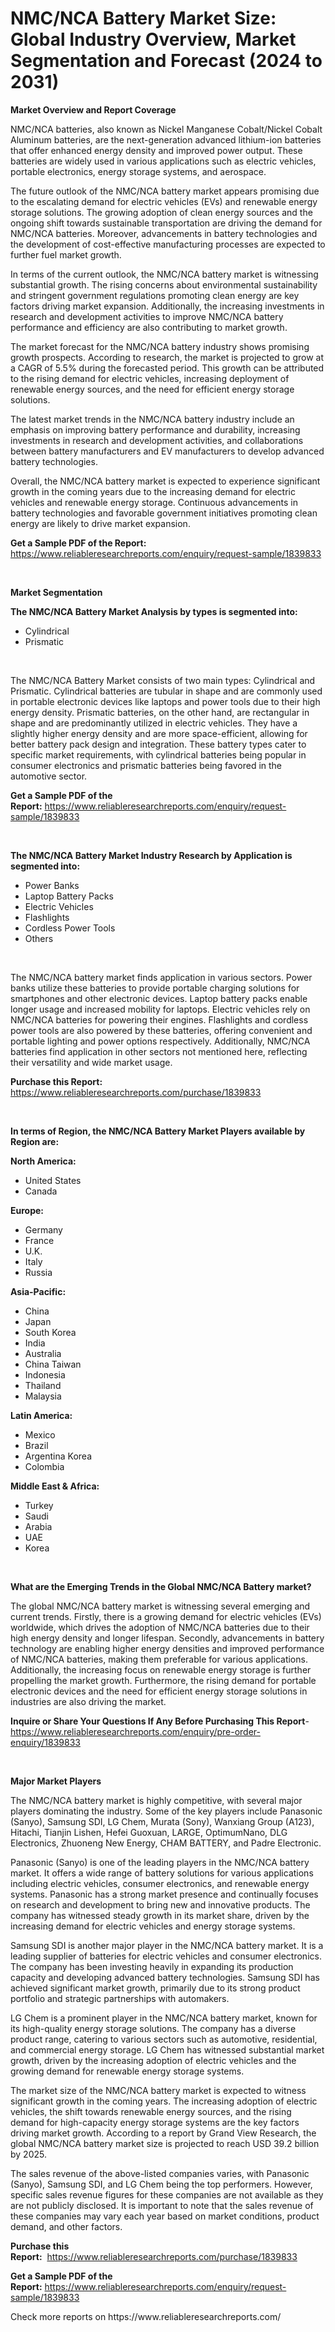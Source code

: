 <p><h1>NMC/NCA Battery Market Size: Global Industry Overview, Market Segmentation and Forecast (2024 to 2031)</h1></p><p><strong>Market Overview and Report Coverage</strong></p>
<p><p>NMC/NCA batteries, also known as Nickel Manganese Cobalt/Nickel Cobalt Aluminum batteries, are the next-generation advanced lithium-ion batteries that offer enhanced energy density and improved power output. These batteries are widely used in various applications such as electric vehicles, portable electronics, energy storage systems, and aerospace.</p><p>The future outlook of the NMC/NCA battery market appears promising due to the escalating demand for electric vehicles (EVs) and renewable energy storage solutions. The growing adoption of clean energy sources and the ongoing shift towards sustainable transportation are driving the demand for NMC/NCA batteries. Moreover, advancements in battery technologies and the development of cost-effective manufacturing processes are expected to further fuel market growth.</p><p>In terms of the current outlook, the NMC/NCA battery market is witnessing substantial growth. The rising concerns about environmental sustainability and stringent government regulations promoting clean energy are key factors driving market expansion. Additionally, the increasing investments in research and development activities to improve NMC/NCA battery performance and efficiency are also contributing to market growth.</p><p>The market forecast for the NMC/NCA battery industry shows promising growth prospects. According to research, the market is projected to grow at a CAGR of 5.5% during the forecasted period. This growth can be attributed to the rising demand for electric vehicles, increasing deployment of renewable energy sources, and the need for efficient energy storage solutions.</p><p>The latest market trends in the NMC/NCA battery industry include an emphasis on improving battery performance and durability, increasing investments in research and development activities, and collaborations between battery manufacturers and EV manufacturers to develop advanced battery technologies.</p><p>Overall, the NMC/NCA battery market is expected to experience significant growth in the coming years due to the increasing demand for electric vehicles and renewable energy storage. Continuous advancements in battery technologies and favorable government initiatives promoting clean energy are likely to drive market expansion.</p></p>
<p><strong>Get a Sample PDF of the Report:</strong> <a href="https://www.reliableresearchreports.com/enquiry/request-sample/1839833">https://www.reliableresearchreports.com/enquiry/request-sample/1839833</a></p>
<p>&nbsp;</p>
<p><strong>Market Segmentation</strong></p>
<p><strong>The NMC/NCA Battery Market Analysis by types is segmented into:</strong></p>
<p><ul><li>Cylindrical</li><li>Prismatic</li></ul></p>
<p>&nbsp;</p>
<p><p>The NMC/NCA Battery Market consists of two main types: Cylindrical and Prismatic. Cylindrical batteries are tubular in shape and are commonly used in portable electronic devices like laptops and power tools due to their high energy density. Prismatic batteries, on the other hand, are rectangular in shape and are predominantly utilized in electric vehicles. They have a slightly higher energy density and are more space-efficient, allowing for better battery pack design and integration. These battery types cater to specific market requirements, with cylindrical batteries being popular in consumer electronics and prismatic batteries being favored in the automotive sector.</p></p>
<p><strong>Get a Sample PDF of the Report:</strong>&nbsp;<a href="https://www.reliableresearchreports.com/enquiry/request-sample/1839833">https://www.reliableresearchreports.com/enquiry/request-sample/1839833</a></p>
<p>&nbsp;</p>
<p><strong>The NMC/NCA Battery Market Industry Research by Application is segmented into:</strong></p>
<p><ul><li>Power Banks</li><li>Laptop Battery Packs</li><li>Electric Vehicles</li><li>Flashlights</li><li>Cordless Power Tools</li><li>Others</li></ul></p>
<p>&nbsp;</p>
<p><p>The NMC/NCA battery market finds application in various sectors. Power banks utilize these batteries to provide portable charging solutions for smartphones and other electronic devices. Laptop battery packs enable longer usage and increased mobility for laptops. Electric vehicles rely on NMC/NCA batteries for powering their engines. Flashlights and cordless power tools are also powered by these batteries, offering convenient and portable lighting and power options respectively. Additionally, NMC/NCA batteries find application in other sectors not mentioned here, reflecting their versatility and wide market usage.</p></p>
<p><strong>Purchase this Report:</strong>&nbsp; <a href="https://www.reliableresearchreports.com/purchase/1839833">https://www.reliableresearchreports.com/purchase/1839833</a></p>
<p>&nbsp;</p>
<p><strong>In terms of Region, the NMC/NCA Battery Market Players available by Region are:</strong></p>
<p>
    <p> <strong> North America: </strong>
        <ul>
            <li>United States</li>
            <li>Canada</li>
        </ul>
        </p> 
    <p> <strong> Europe: </strong>
        <ul>
            <li>Germany</li>
            <li>France</li>
            <li>U.K.</li>
            <li>Italy</li>
            <li>Russia</li>
        </ul>
        </p> 
    <p> <strong> Asia-Pacific: </strong>
        <ul>
            <li>China</li>
            <li>Japan</li>
            <li>South Korea</li>
            <li>India</li>
            <li>Australia</li>
            <li>China Taiwan</li>
            <li>Indonesia</li>
            <li>Thailand</li>
            <li>Malaysia</li>
        </ul>
        </p> 
    <p> <strong> Latin America: </strong>
        <ul>
            <li>Mexico</li>
            <li>Brazil</li>
            <li>Argentina Korea</li>
            <li>Colombia</li>
        </ul>
        </p> 
    <p> <strong> Middle East & Africa: </strong>
        <ul>
            <li>Turkey</li>
            <li>Saudi</li>
            <li>Arabia</li>
            <li>UAE</li>
            <li>Korea</li>
        </ul>
    </p>
    </p>
<p>&nbsp;</p>
<p><strong>What are the Emerging Trends in the Global NMC/NCA Battery market?</strong></p>
<p><p>The global NMC/NCA battery market is witnessing several emerging and current trends. Firstly, there is a growing demand for electric vehicles (EVs) worldwide, which drives the adoption of NMC/NCA batteries due to their high energy density and longer lifespan. Secondly, advancements in battery technology are enabling higher energy densities and improved performance of NMC/NCA batteries, making them preferable for various applications. Additionally, the increasing focus on renewable energy storage is further propelling the market growth. Furthermore, the rising demand for portable electronic devices and the need for efficient energy storage solutions in industries are also driving the market.</p></p>
<p><strong>Inquire or Share Your Questions If Any Before Purchasing This Report</strong>- <a href="https://www.reliableresearchreports.com/enquiry/pre-order-enquiry/1839833">https://www.reliableresearchreports.com/enquiry/pre-order-enquiry/1839833</a></p>
<p>&nbsp;</p>
<p><strong>Major Market Players</strong></p>
<p><p>The NMC/NCA battery market is highly competitive, with several major players dominating the industry. Some of the key players include Panasonic (Sanyo), Samsung SDI, LG Chem, Murata (Sony), Wanxiang Group (A123), Hitachi, Tianjin Lishen, Hefei Guoxuan, LARGE, OptimumNano, DLG Electronics, Zhuoneng New Energy, CHAM BATTERY, and Padre Electronic.</p><p>Panasonic (Sanyo) is one of the leading players in the NMC/NCA battery market. It offers a wide range of battery solutions for various applications including electric vehicles, consumer electronics, and renewable energy systems. Panasonic has a strong market presence and continually focuses on research and development to bring new and innovative products. The company has witnessed steady growth in its market share, driven by the increasing demand for electric vehicles and energy storage systems.</p><p>Samsung SDI is another major player in the NMC/NCA battery market. It is a leading supplier of batteries for electric vehicles and consumer electronics. The company has been investing heavily in expanding its production capacity and developing advanced battery technologies. Samsung SDI has achieved significant market growth, primarily due to its strong product portfolio and strategic partnerships with automakers.</p><p>LG Chem is a prominent player in the NMC/NCA battery market, known for its high-quality energy storage solutions. The company has a diverse product range, catering to various sectors such as automotive, residential, and commercial energy storage. LG Chem has witnessed substantial market growth, driven by the increasing adoption of electric vehicles and the growing demand for renewable energy storage systems.</p><p>The market size of the NMC/NCA battery market is expected to witness significant growth in the coming years. The increasing adoption of electric vehicles, the shift towards renewable energy sources, and the rising demand for high-capacity energy storage systems are the key factors driving market growth. According to a report by Grand View Research, the global NMC/NCA battery market size is projected to reach USD 39.2 billion by 2025.</p><p>The sales revenue of the above-listed companies varies, with Panasonic (Sanyo), Samsung SDI, and LG Chem being the top performers. However, specific sales revenue figures for these companies are not available as they are not publicly disclosed. It is important to note that the sales revenue of these companies may vary each year based on market conditions, product demand, and other factors.</p></p>
<p><strong>Purchase this Report:</strong>&nbsp;&nbsp;<a href="https://www.reliableresearchreports.com/purchase/1839833">https://www.reliableresearchreports.com/purchase/1839833</a></p>
<p></p>
<p><strong>Get a Sample PDF of the Report:</strong>&nbsp;<a href="https://www.reliableresearchreports.com/enquiry/request-sample/1839833">https://www.reliableresearchreports.com/enquiry/request-sample/1839833</a></p>
<p>Check more reports on https://www.reliableresearchreports.com/</p>